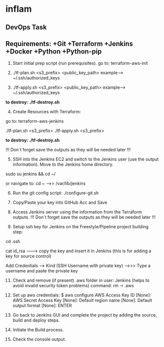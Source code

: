 # inflam
DevOps Task
-------------
Requirements:
+Git
+Terraform
+Jenkins
+Docker
+Python
+Python-pip
-------------

1. Start initial prep script (run prerequisites).
go to: terraform-aws-init 

2. ./tf-plan.sh <s3_prefix> <region> <public_key_path>   example--> ~/.ssh/authorized_keys

3. ./tf-apply.sh <s3_prefix> <region> <public_key_path>  example--> ~/.ssh/authorized_keys

**to destroy: ./tf-destroy.sh <s3prefix> <region>**


4. Create Resources with Terraform:
 
go to: terraform-aws-jenkins

./tf-plan.sh <s3_prefix> <region>
./tf-apply.sh <s3_prefix> <region> 

**to destroy: ./tf-destroy.sh <s3prefix> <region>**

!!! Don`t forget save the outputs as they will be needed later !!!

5. SSH into the Jenkins EC2 and switch to the Jenkins user (use the output information). Move to the Jenkins home directory.

sudo su jenkins && cd ~/

or navigate to:
cd ~   -->> /var/lib/jenkins

6. Run the git config script:
./configure-git.sh

8. Copy/Paste your key into GitHub Acc and Save

9. Access Jenkins server using the information from the Terraform outputs.
!!! Don`t forget save the outputs as they will be needed later !!!

10. Setup ssh key for Jenkins on the Freestyle/Pipeline project building step:

cd .ssh

cat id_rsa ---> copy the key and insert it in Jenkins (this is for adding a key for source control)

Add Credentials --> Kind (SSH Username with private key) -->>> Type a username and paste the private key

11. Check and remove (if present) .aws folder in user: Jenkins (helps to avoid invalid security token problems)
command: rm -r .aws

12. Set up aws credentials:
$ aws configure
AWS Access Key ID [None]: <your access key>
AWS Secret Access Key [None]: <your secret key>
Default region name [None]: <your region name>
Default output format [None]: ENTER

13. Go back to Jenkins GUI and complete the project by adding the source, build and deploy steps.

14. Initiate the Build process.

15. Check the console output.

